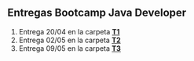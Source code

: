 ## Entregas Bootcamp Java Developer

1. Entrega 20/04 en la carpeta [**T1**](https://github.com/joaquinrajmilevich/BootcampEdu/tree/master/T1)
2. Entrega 02/05 en la carpeta [**T2**](https://github.com/joaquinrajmilevich/BootcampEdu/tree/master/T2)
3. Entrega 09/05 en la carpeta [**T3**](https://github.com/joaquinrajmilevich/BootcampEdu/tree/master/T3) 
